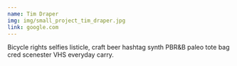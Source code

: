 ```yaml
---
name: Tim Draper
img: img/small_project_tim_draper.jpg
link: google.com
---
```

Bicycle rights selfies listicle, craft beer hashtag synth PBR&B paleo tote bag cred scenester VHS everyday carry.
